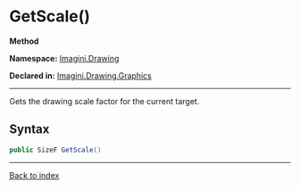 # GetScale()

**Method**

**Namespace:** [Imagini.Drawing](Imagini.Drawing.md)

**Declared in:** [Imagini.Drawing.Graphics](Imagini.Drawing.Graphics.md)

------



Gets the drawing scale factor for the current target.


## Syntax

```csharp
public SizeF GetScale()
```

------

[Back to index](index.md)